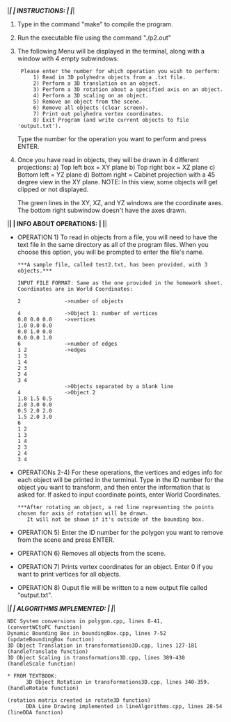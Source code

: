 
|***************|
| INSTRUCTIONS: |
|***************|

1) Type in the command "make" to compile the program.

2) Run the executable file using the command "./p2.out"

3) The following Menu will be displayed in the terminal, along with a window with 4 empty subwindows:

		Please enter the number for which operation you wish to perform:
            1) Read in 3D polyhedra objects from a .txt file.
            2) Perform a 3D translation on an object.
            3) Perform a 3D rotation about a specified axis on an object.
            4) Perform a 3D scaling on an object.
            5) Remove an object from the scene.
            6) Remove all objects (clear screen).
            7) Print out polyhedra vertex coordinates.
            8) Exit Program (and write current objects to file 'output.txt').

    Type the number for the operation you want to perform and press ENTER.

4) Once you have read in objects, they will be drawn in 4 different projections: 
       a) Top left box = XY plane
       b) Top right box = XZ plane
       c) Bottom left = YZ plane
       d) Bottom right = Cabinet projection with a 45 degree view in the XY plane.
          NOTE: In this view, some objects will get clipped or not displayed.

   The green lines in the XY, XZ, and YZ windows are the coordinate axes.
   The bottom right subwindow doesn't have the axes drawn.

|************************|
| INFO ABOUT OPERATIONS: |
|************************| 

  * OPERATION 1) To read in objects from a file, you will need to have the text file in the same directory
    as all of the program files. When you choose this option, you will be prompted to enter the 
    file's name. 
    	
    	***A sample file, called test2.txt, has been provided, with 3 objects.***

        INPUT FILE FORMAT: Same as the one provided in the homework sheet. Coordinates are in World Coordinates:

        2              ->number of objects

		4              ->Object 1: number of vertices
		0.0 0.0 0.0    ->vertices
		1.0 0.0 0.0    
		0.0 1.0 0.0    
		0.0 0.0 1.0    
		6              ->number of edges
		1 2            ->edges
		1 3
		1 4
		2 3
		2 4
		3 4
                       ->Objects separated by a blank line
		4              ->Object 2
		1.8 1.5 0.5
		2.0 3.0 0.0
		0.5 2.0 2.0
		1.5 2.0 3.0
		6
		1 2
		1 3
		1 4
		2 3
		2 4
		3 4

  * OPERATIONs 2-4) For these operations, the vertices and edges info for each object will be printed in the terminal.
    Type in the ID number for the object you want to transform, and then enter the information that is asked for. If
    asked to input coordinate points, enter World Coordinates. 

        ***After rotating an object, a red line representing the points chosen for axis of rotation will be drawn.
           It will not be shown if it's outside of the bounding box.

  * OPERATION 5) Enter the ID number for the polygon you want to remove from the scene and press ENTER. 

  * OPERATION 6) Removes all objects from the scene.

  * OPERATION 7) Prints vertex coordinates for an object. Enter 0 if you want to print vertices for all objects.

  * OPERATION 8) Ouput file will be written to a new output file called "output.txt". 


|*************************|
| ALGORITHMS IMPLEMENTED: |
|*************************|

    NDC System conversions in polygon.cpp, lines 8-41,                         (convertWCtoPC function)
    Dynamic Bounding Box in boundingBox.cpp, lines 7-52                        (updateBoundingBox function)
	3D Object Translation in transformations3D.cpp, lines 127-181              (handleTranslate function)
	3D Object Scaling in transformations3D.cpp, lines 389-430                  (handleScale function)

	* FROM TEXTBOOK:
          3D Object Rotation in transformations3D.cpp, lines 340-359.          (handleRotate function)
                                                                               (rotation matrix created in rotate3D function)
	      DDA Line Drawing implemented in lineAlgorithms.cpp, lines 28-54      (lineDDA function)    
	 
